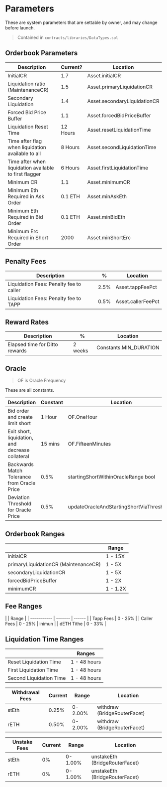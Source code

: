 # Parameters

These are system parameters that are settable by owner, and may change before launch.

> Contained in `contracts/libraries/DataTypes.sol`

## Orderbook Parameters

| Description                                            | Current? | Location                     |
| ------------------------------------------------------ | -------- | ---------------------------- |
| InitialCR                                              | 1.7      | Asset.initialCR              |
| Liquidation ratio (MaintenanceCR)                      | 1.5      | Asset.primaryLiquidationCR   |
| Secondary Liquidation                                  | 1.4      | Asset.secondaryLiquidationCR |
| Forced Bid Price Buffer                                | 1.1      | Asset.forcedBidPriceBuffer   |
| Liquidation Reset Time                                 | 12 Hours | Asset.resetLiquidationTime   |
| Time after flag when liquidation available to all      | 8 Hours  | Asset.secondLiquidationTime  |
| Time after when liquidation available to first flagger | 6 Hours  | Asset.firstLiquidationTime   |
| Minimum CR                                             | 1.1      | Asset.minimumCR              |
| Minimum Eth Required in Ask Order                      | 0.1 ETH  | Asset.minAskEth              |
| Minimum Eth Required in Bid Order                      | 0.1 ETH  | Asset.minBidEth              |
| Minimum Erc Required in Short Order                    | 2000     | Asset.minShortErc            |

## Penalty Fees

| Description                             | %    | Location           |
| --------------------------------------- | ---- | ------------------ |
| Liquidation Fees: Penalty fee to caller | 2.5% | Asset.tappFeePct   |
| Liquidation Fees: Penalty fee to TAPP   | 0.5% | Asset.callerFeePct |

## Reward Rates

| Description                    | %       | Location               |
| ------------------------------ | ------- | ---------------------- |
| Elapsed time for Ditto rewards | 2 weeks | Constants.MIN_DURATION |

## Oracle

> OF is Oracle Frequency

These are all constants.

| Description                                      | Constant | Location                                   |
| ------------------------------------------------ | -------- | ------------------------------------------ |
| Bid order and create limit short                 | 1 Hour   | OF.OneHour                                 |
| Exit short, liquidation, and decrease collateral | 15 mins  | OF.FifteenMinutes                          |
| Backwards Match Tolerance from Oracle Price      | 0.5%     | startingShortWithinOracleRange bool        |
| Deviation Threshold for Oracle Price             | 0.5%     | updateOracleAndStartingShortViaThreshold() |

## Orderbook Ranges

|                                      | Range    |
| ------------------------------------ | -------- |
| InitialCR                            | 1 - 15X  |
| primaryLiquidationCR (MaintenanceCR) | 1 - 5X   |
| secondaryLiquidationCR               | 1 - 5X   |
| forcedBidPriceBuffer                 | 1 - 2X   |
| minimumCR                            | 1 - 1.2X |

## Fee Ranges

|             | Range   |
| ----------- | ------- | ------ |
| Tapp Fees   | 0 - 25% |
| Caller Fees | 0 - 25% | inimun |
| dETH Tithe  | 0 - 33% |

## Liquidation Time Ranges

|                         | Ranges       |
| ----------------------- | ------------ |
| Reset Liquidation Time  | 1 - 48 hours |
| First Liquidation Time  | 1 - 48 hours |
| Second Liquidation Time | 1 - 48 hours |

| Withdrawal Fees | Current | Range   | Location                     |
| --------------- | ------- | ------- | ---------------------------- |
| stEth           | 0.25%   | 0-2.00% | withdraw (BridgeRouterFacet) |
| rETH            | 0.50%   | 0-2.00% | withdraw (BridgeRouterFacet) |

| Unstake Fees | Current | Range   | Location                       |
| ------------ | ------- | ------- | ------------------------------ |
| stEth        | 0%      | 0-1.00% | unstakeEth (BridgeRouterFacet) |
| rETH         | 0%      | 0-1.00% | unstakeEth (BridgeRouterFacet) |
